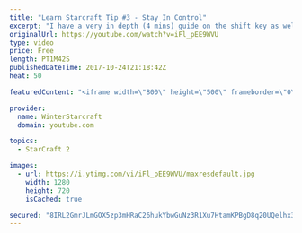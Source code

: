 ```yaml
---
title: "Learn Starcraft Tip #3 - Stay In Control"
excerpt: "I have a very in depth (4 mins) guide on the shift key as well here https://www.youtube.com/watch?v=7x9pHr544oY"
originalUrl: https://youtube.com/watch?v=iFl_pEE9WVU
type: video
price: Free
length: PT1M42S
publishedDateTime: 2017-10-24T21:18:42Z
heat: 50

featuredContent: "<iframe width=\"800\" height=\"500\" frameborder=\"0\" src=\"https://www.youtube.com/embed/iFl_pEE9WVU\" allow=\"accelerometer; autoplay; encrypted-media; gyroscope; picture-in-picture\" allowfullscreen></iframe>"

provider:
  name: WinterStarcraft
  domain: youtube.com

topics:
  - StarCraft 2

images:
  - url: https://i.ytimg.com/vi/iFl_pEE9WVU/maxresdefault.jpg
    width: 1280
    height: 720
    isCached: true

secured: "8IRL2GmrJLmGOX5zp3mHRaC26hukYbwGuNz3R1Xu7HtamKPBgD8q20UQelhx3COErGZL2UAhGEPuBCaoFEYdE4R2iuZ3QKbXeO45qsconauy6yBdh29MDTWn3oehK+xklLlZJ/xItc5VY+I8EWp7+ZZdrjMsd8qb4LbSK2RwNakVWuv0wiOBUAxMtabcHBub86smfLz5KVrkDYf8pYRvnoLUhBybhz4UNYy9aego19qEdsxLiXU7roEU4wdgzJIKAqrncRBFXP++MXwi5wwmiysnG+imrziCSd9hE8EAD/Cm5FI+fLpBxJqAx4D+4GehMZw1bZeEJssHEx6bicx+gE9u8vmr6RmTX8E2OmYtQuwR0a+PWhG7eQax85cX33l9zS+0kdQt2XwVutndhW/13qzhfBxW/mX5cegb5QDAtEE=;b1wC86HiLK50pZsLZ8PxfA=="
---
```


